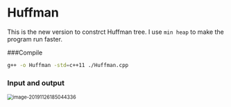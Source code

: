 # Huffman

This is the new version to constrct Huffman tree. I use ``min heap`` to make the program run faster.

###Compile

```bash
g++ -o Huffman -std=c++11 ./Huffman.cpp
```

### Input and output

<img src="/Users/quyixiang/Library/Application Support/typora-user-images/image-20191126185044336.png" alt="image-20191126185044336" style="zoom:80%;" />

